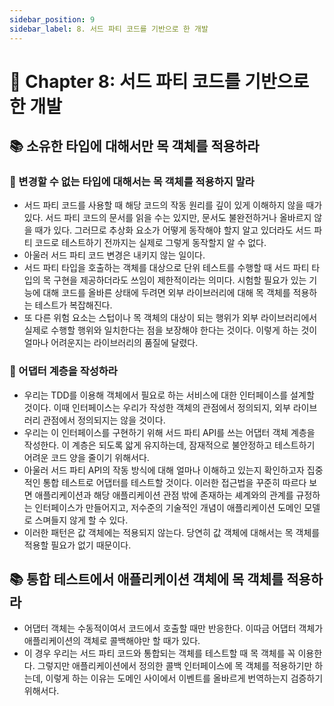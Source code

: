 ```yaml
---
sidebar_position: 9
sidebar_label: 8. 서드 파티 코드를 기반으로 한 개발
---
```


# 🌈 Chapter 8: 서드 파티 코드를 기반으로 한 개발

## 📚 소유한 타입에 대해서만 목 객체를 적용하라

### 🎈 변경할 수 없는 타입에 대해서는 목 객체를 적용하지 말라
- 서드 파티 코드를 사용할 때 해당 코드의 작동 원리를 깊이 있게 이해하지 않을 때가 있다. 서드 파티 코드의 문서를 읽을 수는 있지만, 문서도 불완전하거나 올바르지 않을 때가 있다. 그러므로 추상화 요소가 어떻게 동작해야 할지 알고 있더라도 서드 파티 코드로 테스트하기 전까지는 실제로 그렇게 동작할지 알 수 없다.
- 아울러 서드 파티 코드 변경은 내키지 않는 일이다.
- 서드 파티 타입을 호출하는 객체를 대상으로 단위 테스트를 수행할 때 서드 파티 타입의 목 구현을 제공하더라도 쓰임이 제한적이라는 의미다. 시험할 필요가 있는 기능에 대해 코드를 올바른 상태에 두려면 외부 라이브러리에 대해 목 객체를 적용하는 테스트가 복잡해진다.
- 또 다른 위험 요소는 스텁이나 목 객체의 대상이 되는 행위가 외부 라이브러리에서 실제로 수행할 행위와 일치한다는 점을 보장해야 한다는 것이다. 이렇게 하는 것이 얼마나 어려운지는 라이브러리의 품질에 달렸다.

### 🎈 어댑터 계층을 작성하라
- 우리는 TDD를 이용해 객체에서 필요로 하는 서비스에 대한 인터페이스를 설계할 것이다. 이때 인터페이스는 우리가 작성한 객체의 관점에서 정의되지, 외부 라이브러리 관점에서 정의되지는 않을 것이다.
- 우리는 이 인터페이스를 구현하기 위해 서드 파티 API를 쓰는 어댑터 객체 계층을 작성한다. 이 계층은 되도록 앏게 유지하는데, 잠재적으로 불안정하고 테스트하기 어려운 코드 양을 줄이기 위해서다.
- 아울러 서드 파티 API의 작동 방식에 대해 얼마나 이해하고 있는지 확인하고자 집중적인 통합 테스트로 어댑터를 테스트할 것이다. 이러한 접근법을 꾸준히 따르다 보면 애플리케이션과 해당 애플리케이션 관점 밖에 존재하는 셰계와의 관계를 규정하는 인터페이스가 만들어지고, 저수준의 기술적인 개념이 애플리케이션 도메인 모델로 스며들지 않게 할 수 있다.
- 이러한 패턴은 값 객체에는 적용되지 않는다. 당연히 값 객체에 대해서는 목 객체를 적용할 필요가 없기 때문이다.

## 📚 통합 테스트에서 애플리케이션 객체에 목 객체를 적용하라
- 어댑터 객체는 수동적이여서 코드에서 호출할 때만 반응한다. 이따금 어댑터 객체가 애플리케이션의 객체로 콜백해야만 할 때가 있다.
- 이 경우 우리는 서드 파티 코드와 통합되는 객체를 테스트할 때 목 객체를 꼭 이용한다. 그렇지만 애플리케이션에서 정의한 콜백 인터페이스에 목 객체를 적용하기만 하는데, 이렇게 하는 이유는 도메인 사이에서 이벤트를 올바르게 번역하는지 검증하기 위해서다.
